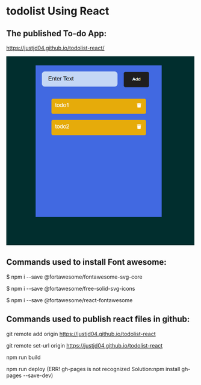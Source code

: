 <h1>todolist Using React</h1>

<h2>The published To-do App:</h2>

https://justjd04.github.io/todolist-react/

<img src="todolist.png" alt="todo list app" width="500" height="500">


<h2>Commands used to install Font awesome:</h2>


$ npm i --save @fortawesome/fontawesome-svg-core

$ npm i --save @fortawesome/free-solid-svg-icons

$ npm i --save @fortawesome/react-fontawesome



<h2>Commands used to publish react files in github:</h2>

git remote add origin https://justjd04.github.io/todolist-react

git remote set-url origin https://justjd04.github.io/todolist-react

npm run build

npm run deploy
(ERR! gh-pages is not recognized Solution:npm install gh-pages --save-dev)
